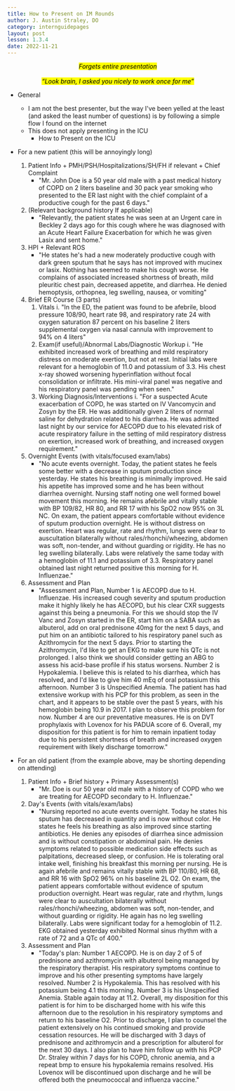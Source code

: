 ```yaml
---
title: How to Present on IM Rounds
author: J. Austin Straley, DO
category: internguidepages
layout: post
lesson: 1.3.4
date: 2022-11-21
---
```


<html>
    <meta charset="UTF-8">
    <meta name="viewport" content="width=device-width, initial-scale=1">
    <link href="{{site.baseurl}}/assets/grid/bootstrap-grid.min.css" rel="stylesheet">
    <link href="{{site.baseurl}}/assets/grid/grid.css" rel="stylesheet">
    <link rel="stylesheet" href="{{site.baseurl}}/assets/gitbook/gitbook-plugin-fontsettings/website.css">
    <link rel="stylesheet" href="{{site.baseurl}}/assets/gitbook/gitbook-plugin-search-pro/search.css">
    <link rel="stylesheet" href="{{site.baseurl}}/assets/gitbook/gitbook-plugin-back-to-top-button/plugin.css">
    <link rel="stylesheet" href="{{site.baseurl}}/assets/gitbook/rouge/{{ site.syntax_highlighter_style | default: 'colorful' }}.css">
    <meta name="HandheldFriendly" content="true"/>
    <meta name="viewport" content="width=device-width, initial-scale=1, user-scalable=no">
    <meta name="apple-mobile-web-app-capable" content="yes">
    <meta name="apple-mobile-web-app-status-bar-style" content="black">
    <link rel="apple-touch-icon-precomposed" sizes="152x152" href="{{site.baseurl}}/assets/gitbook/images/apple-touch-icon-precomposed-152.png">
    <link rel="shortcut icon" href="{{site.baseurl}}/{{site.favicon_path}}" type="image/x-icon">
</html>

 *<center><mark>*Forgets entire presentation*</mark></center>*<br>
*<center><mark>“Look brain, I asked you nicely to work once for me”</mark></center>*
 
- General
	- I am not the best presenter, but the way I've been yelled at the least (and asked the least number of questions) is by following a simple flow I found on the internet
	- This does not apply presenting in the ICU
		- How to Present on the ICU

- For a new patient (this will be annoyingly long)
	1. Patient Info + PMH/PSH/Hospitalizations/SH/FH if relevant + Chief Complaint
		- "Mr. John Doe is a 50 year old male with a past medical history of COPD on 2 liters baseline and 30 pack year smoking who presented to the ER last night with the chief complaint of a productive cough for the past 6 days."
	2. (Relevant background history If applicable)
		- "Relevantly, the patient states he was seen at an Urgent care in Beckley 2 days ago for this cough where he was diagnosed with an Acute Heart Failure Exacerbation for which he was given Lasix and sent home."
	3. HPI + Relevant ROS
		- "He states he's had a new moderately productive cough with dark green sputum that he says has not improved with mucinex or lasix. Nothing has seemed to make his cough worse. He complains of associated increased shortness of breath, mild pleuritic chest pain, decreased appetite, and diarrhea. He denied hemoptysis, orthopnea, leg swelling, nausea, or vomiting"
	4. Brief ER Course (3 parts)
		1. Vitals
			i. "In the ED, the patient was found to be afebrile, blood pressure 108/90, heart rate 98, and respiratory rate 24 with oxygen saturation 87 percent on his baseline 2 liters supplemental oxygen via nasal cannula with improvement to 94% on 4 liters"
		2. Exam(if useful)/Abnormal Labs/Diagnostic Workup
			i. "He exhibited increased work of breathing and mild respiratory distress on moderate exertion, but not at rest. Initial labs were relevant for a hemoglobin of 11.0 and potassium of 3.3. His chest x-ray showed worsening hyperinflation without focal consolidation or infiltrate. His mini-viral panel was negative and his respiratory panel was pending when seen."
		3. Working Diagnosis/Interventions
			i. "For a suspected Acute exacerbation of COPD, he was started on IV Vancomycin and Zosyn by the ER. He was additionally given 2 liters of normal saline for dehydration related to his diarrhea. He was admitted last night by our service for AECOPD due to his elevated risk of acute respiratory failure in the setting of mild respiratory distress on exertion, increased work of breathing, and increased oxygen requirement."
	5. Overnight Events (with vitals/focused exam/labs)
		- "No acute events overnight. Today, the patient states he feels some better with a decrease in sputum production since yesterday. He states his breathing is minimally improved. He said his appetite has improved some and he has been without diarrhea overnight. Nursing staff noting one well formed bowel movement this morning. He remains afebrile and vitally stable with BP 109/82, HR 80, and RR 17 with his SpO2 now 95% on 3L NC. On exam, the patient appears comfortable without evidence of sputum production overnight. He is without distress on exertion. Heart was regular, rate and rhythm, lungs were clear to auscultation bilaterally without rales/rhonchi/wheezing, abdomen was soft, non-tender, and without guarding or rigidity. He has no leg swelling bilaterally. Labs were relatively the same today with a hemoglobin of 11.1 and potassium of 3.3. Respiratory panel obtained last night returned positive this morning for H. Influenzae."
	6. Assessment and Plan
		- "Assessment and Plan, Number 1 is AECOPD due to H. Influenzae. His increased cough severity and sputum production make it highly likely he has AECOPD, but his clear CXR suggests against this being a pneumonia. For this we should stop the IV Vanc and Zosyn started in the ER, start him on a SABA such as albuterol, add on oral prednisone 40mg for the next 5 days, and put him on an antibiotic tailored to his respiratory panel such as Azithromycin for the next 5 days. Prior to starting the Azithromycin, I'd like to get an EKG to make sure his QTc is not prolonged. I also think we should consider getting an ABG to assess his acid-base profile if his status worsens. Number 2 is Hypokalemia. I believe this is related to his diarrhea, which has resolved, and I'd like to give him 40 mEq of oral potassium this afternoon. Number 3 is Unspecified Anemia. The patient has had extensive workup with his PCP for this problem, as seen in the chart, and it appears to be stable over the past 5 years, with his hemoglobin being 10.9 in 2017. I plan to observe this problem for now. Number 4 are our preventative measures. He is on DVT prophylaxis with Lovenox for his PADUA score of 6. Overall, my disposition for this patient is for him to remain inpatient today due to his persistent shortness of breath and increased oxygen requirement with likely discharge tomorrow."

- For an old patient (from the example above, may be shorting depending on attending)
	1. Patient Info + Brief history + Primary Assessment(s)
		- "Mr. Doe is our 50 year old male with a history of COPD who we are treating for AECOPD secondary to H. Influenzae."
	2. Day's Events (with vitals/exam/labs)
		- "Nursing reported no acute events overnight. Today he states his sputum has decreased in quantity and is now without color. He states he feels his breathing as also improved since starting antibiotics. He denies any episodes of diarrhea since admission and is without constipation or abdominal pain. He denies symptoms related to possible medication side effects such as palpitations, decreased sleep, or confusion. He is tolerating oral intake well, finishing his breakfast this morning per nursing. He is again afebrile and remains vitally stable with BP 110/80, HR 68, and RR 16 with SpO2 96% on his baseline 2L O2. On exam, the patient appears comfortable without evidence of sputum production overnight. Heart was regular, rate and rhythm, lungs were clear to auscultation bilaterally without rales/rhonchi/wheezing, abdomen was soft, non-tender, and without guarding or rigidity. He again has no leg swelling bilaterally. Labs were significant today for a hemoglobin of 11.2. EKG obtained yesterday exhibited Normal sinus rhythm with a rate of 72 and a QTc of 400."
	3. Assessment and Plan
		- "Today's plan: Number 1 AECOPD. He is on day 2 of 5 of prednisone and azithromycin with albuterol being managed by the respiratory therapist. His respiratory symptoms continue to improve and his other presenting symptoms have largely resolved. Number 2 is Hypokalemia. This has resolved with his potassium being 4.1 this morning. Number 3 is his Unspecified Anemia. Stable again today at 11.2. Overall, my disposition for this patient is for him to be discharged home with his wife this afternoon due to the resolution in his respiratory symptoms and return to his baseline O2. Prior to discharge, I plan to counsel the patient extensively on his continued smoking and provide cessation resources. He will be discharged with 3 days of prednisone and azithromycin and a prescription for albuterol for the next 30 days. I also plan to have him follow up with his PCP Dr. Straley within 7 days for his COPD, chronic anemia, and a repeat bmp to ensure his hypokalemia remains resolved. His Lovenox will be discontinued upon discharge and he will be offered both the pneumococcal and influenza vaccine."

